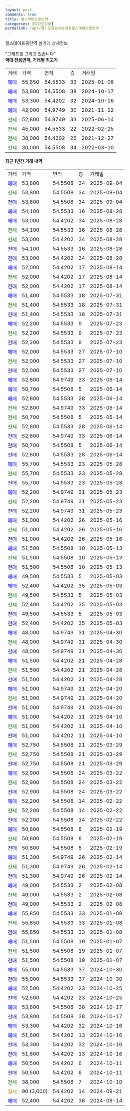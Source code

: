 ```yaml
---
layout: post
comments: true
title: 힐스테이트동탄역
categories: [아파트정보]
permalink: /apt/경기도화성시영천동힐스테이트동탄역
---
```


힐스테이트동탄역 실거래 상세정보

<script type="text/javascript">
  google.charts.load('current', {'packages':['line', 'corechart']});
  google.charts.setOnLoadCallback(drawChart);

  function drawChart() {
    var data = new google.visualization.DataTable();
    data.addColumn('date', '거래일');
    data.addColumn('number', "매매");
    data.addColumn('number', "전세");
    data.addColumn('number', "전매");

    data.addRows([[new Date(Date.parse("2025-09-04")), 53800, null, null], [new Date(Date.parse("2025-09-04")), null, 53800, null], [new Date(Date.parse("2025-09-04")), null, null, 53800], [new Date(Date.parse("2025-08-28")), 54100, null, null], [new Date(Date.parse("2025-08-28")), 53000, null, null], [new Date(Date.parse("2025-08-28")), null, 54100, null], [new Date(Date.parse("2025-08-28")), null, 53000, null], [new Date(Date.parse("2025-08-28")), null, null, 54100], [new Date(Date.parse("2025-08-28")), null, null, 53000], [new Date(Date.parse("2025-08-14")), 52000, null, null], [new Date(Date.parse("2025-08-14")), null, 52000, null], [new Date(Date.parse("2025-08-14")), null, null, 52000], [new Date(Date.parse("2025-07-31")), 51400, null, null], [new Date(Date.parse("2025-07-31")), null, 51400, null], [new Date(Date.parse("2025-07-31")), null, null, 51400], [new Date(Date.parse("2025-07-23")), 52200, null, null], [new Date(Date.parse("2025-07-23")), null, 52200, null], [new Date(Date.parse("2025-07-23")), null, null, 52200], [new Date(Date.parse("2025-07-10")), 52000, null, null], [new Date(Date.parse("2025-07-10")), null, 52000, null], [new Date(Date.parse("2025-07-10")), null, null, 52000], [new Date(Date.parse("2025-06-14")), 52800, null, null], [new Date(Date.parse("2025-06-14")), 50700, null, null], [new Date(Date.parse("2025-06-14")), 52800, null, null], [new Date(Date.parse("2025-06-14")), null, 52800, null], [new Date(Date.parse("2025-06-14")), null, 50700, null], [new Date(Date.parse("2025-06-14")), null, 52800, null], [new Date(Date.parse("2025-06-14")), null, null, 52800], [new Date(Date.parse("2025-06-14")), null, null, 50700], [new Date(Date.parse("2025-06-14")), null, null, 52800], [new Date(Date.parse("2025-05-28")), 55700, null, null], [new Date(Date.parse("2025-05-28")), null, 55700, null], [new Date(Date.parse("2025-05-28")), null, null, 55700], [new Date(Date.parse("2025-05-23")), 52200, null, null], [new Date(Date.parse("2025-05-23")), null, 52200, null], [new Date(Date.parse("2025-05-23")), null, null, 52200], [new Date(Date.parse("2025-05-16")), 51000, null, null], [new Date(Date.parse("2025-05-16")), null, 51000, null], [new Date(Date.parse("2025-05-16")), null, null, 51000], [new Date(Date.parse("2025-05-13")), 51500, null, null], [new Date(Date.parse("2025-05-13")), null, 51500, null], [new Date(Date.parse("2025-05-13")), null, null, 51500], [new Date(Date.parse("2025-05-03")), 49500, null, null], [new Date(Date.parse("2025-05-03")), 52400, null, null], [new Date(Date.parse("2025-05-03")), null, 49500, null], [new Date(Date.parse("2025-05-03")), null, 52400, null], [new Date(Date.parse("2025-05-03")), null, null, 49500], [new Date(Date.parse("2025-05-03")), null, null, 52400], [new Date(Date.parse("2025-04-30")), 48000, null, null], [new Date(Date.parse("2025-04-30")), null, 48000, null], [new Date(Date.parse("2025-04-30")), null, null, 48000], [new Date(Date.parse("2025-04-28")), 51500, null, null], [new Date(Date.parse("2025-04-28")), null, 51500, null], [new Date(Date.parse("2025-04-28")), null, null, 51500], [new Date(Date.parse("2025-04-20")), 51000, null, null], [new Date(Date.parse("2025-04-20")), null, 51000, null], [new Date(Date.parse("2025-04-20")), null, null, 51000], [new Date(Date.parse("2025-04-10")), 51000, null, null], [new Date(Date.parse("2025-04-10")), null, 51000, null], [new Date(Date.parse("2025-04-10")), null, null, 51000], [new Date(Date.parse("2025-03-29")), 52750, null, null], [new Date(Date.parse("2025-03-29")), null, 52750, null], [new Date(Date.parse("2025-03-29")), null, null, 52750], [new Date(Date.parse("2025-03-22")), 52900, null, null], [new Date(Date.parse("2025-03-22")), null, 52900, null], [new Date(Date.parse("2025-03-22")), null, null, 52900], [new Date(Date.parse("2025-02-22")), 52200, null, null], [new Date(Date.parse("2025-02-22")), null, 52200, null], [new Date(Date.parse("2025-02-22")), null, null, 52200], [new Date(Date.parse("2025-02-19")), 50800, null, null], [new Date(Date.parse("2025-02-19")), null, 50800, null], [new Date(Date.parse("2025-02-19")), null, null, 50800], [new Date(Date.parse("2025-02-14")), 51300, null, null], [new Date(Date.parse("2025-02-14")), null, 51300, null], [new Date(Date.parse("2025-02-14")), null, null, 51300], [new Date(Date.parse("2025-02-08")), 49000, null, null], [new Date(Date.parse("2025-02-08")), null, 49000, null], [new Date(Date.parse("2025-02-08")), null, null, 49000], [new Date(Date.parse("2025-01-08")), 55850, null, null], [new Date(Date.parse("2025-01-08")), null, 55850, null], [new Date(Date.parse("2025-01-08")), null, null, 55850], [new Date(Date.parse("2025-01-07")), 51500, null, null], [new Date(Date.parse("2025-01-07")), null, 51500, null], [new Date(Date.parse("2025-01-07")), null, null, 51500], [new Date(Date.parse("2024-10-30")), 55000, null, null], [new Date(Date.parse("2024-10-30")), null, null, 55000], [new Date(Date.parse("2024-10-25")), 52500, null, null], [new Date(Date.parse("2024-10-25")), null, null, 52500], [new Date(Date.parse("2024-10-17")), 53800, null, null], [new Date(Date.parse("2024-10-17")), null, null, 53800], [new Date(Date.parse("2024-10-16")), 53300, null, null], [new Date(Date.parse("2024-10-16")), 51600, null, null], [new Date(Date.parse("2024-10-16")), null, null, 53300], [new Date(Date.parse("2024-10-16")), null, null, 51600], [new Date(Date.parse("2024-10-11")), 50500, null, null], [new Date(Date.parse("2024-10-11")), null, null, 50500], [new Date(Date.parse("2024-10-10")), null, 38000, null], [new Date(Date.parse("2024-09-21")), null, null, null], [new Date(Date.parse("2024-09-14")), 52400, null, null]]);

    var options = {
      hAxis: {
        format: 'yyyy/MM/dd'
      },    
      lineWidth: 0,
      pointsVisible: true,    
      title: '최근 1년간 유형별 실거래가 분포',
      legend: { position: 'bottom' }
    };

    var formatter = new google.visualization.NumberFormat({pattern:'###,###'} );
    formatter.format(data, 1);
    formatter.format(data, 2);
    
    setTimeout(function() {
        var chart = new google.visualization.LineChart(document.getElementById('columnchart_material'));
        chart.draw(data, (options));
        document.getElementById('loading').style.display = 'none';
    }, 200);
  }
</script>


<div id="loading" style="z-index:20; display: block; margin-left: 0px">"그래프를 그리고 있습니다"</div>
<div id="columnchart_material" style="width: 95%; margin-left: 0px; display: block"></div>
<!-- contents start -->
<b>역대 전용면적, 거래별 최고가</b>
<table class="sortable">
    <tr>
      <td>거래</td>
      <td>가격</td>
      <td>면적</td>
      <td>층</td>
      <td>거래일</td>
    </tr>
        <tr>
          <td><a style="color: blue">매매</a></td>
          <td>55,850</td>
          <td>54.5533</td>
          <td>33</td>
          <td>2025-01-08</td>
        </tr>            <tr>
          <td><a style="color: blue">매매</a></td>
          <td>53,800</td>
          <td>54.5508</td>
          <td>38</td>
          <td>2024-10-17</td>
        </tr>            <tr>
          <td><a style="color: blue">매매</a></td>
          <td>53,300</td>
          <td>54.4202</td>
          <td>32</td>
          <td>2024-10-16</td>
        </tr>            <tr>
          <td><a style="color: blue">매매</a></td>
          <td>42,000</td>
          <td>54.9749</td>
          <td>30</td>
          <td>2021-11-12</td>
        </tr>        
        <tr>
              <td><a style="color: darkgreen">전세</a></td>
              <td>52,800</td>
              <td>54.9749</td>
              <td>33</td>
              <td>2025-06-14</td>
            </tr>            <tr>
              <td><a style="color: darkgreen">전세</a></td>
              <td>45,000</td>
              <td>54.5533</td>
              <td>22</td>
              <td>2022-02-25</td>
            </tr>            <tr>
              <td><a style="color: darkgreen">전세</a></td>
              <td>38,000</td>
              <td>54.4202</td>
              <td>26</td>
              <td>2021-12-27</td>
            </tr>            <tr>
              <td><a style="color: darkgreen">전세</a></td>
              <td>30,000</td>
              <td>54.5508</td>
              <td>34</td>
              <td>2022-03-10</td>
            </tr>        
    
</table>

<b>최근 1년간 거래 내역</b>

<table class="sortable">
    <tr>
      <td>거래</td>
      <td>가격</td>
      <td>면적</td>
      <td>층</td>
      <td>거래일</td>
    </tr>
    <tr>
      <td><a style="color: blue">매매</a></td>
      <td>53,800</td>
      <td>54.5508</td>
      <td>34</td>
      <td>2025-09-04</td>
    </tr>          <tr>
      <td><a style="color: darkgreen">전세</a></td>
      <td>53,800</td>
      <td>54.5508</td>
      <td>34</td>
      <td>2025-09-04</td>
    </tr>          <tr>
      <td><a style="color: darkblue">전매</a></td>
      <td>53,800</td>
      <td>54.5508</td>
      <td>34</td>
      <td>2025-09-04</td>
    </tr>          <tr>
      <td><a style="color: blue">매매</a></td>
      <td>54,100</td>
      <td>54.5533</td>
      <td>16</td>
      <td>2025-08-28</td>
    </tr>          <tr>
      <td><a style="color: blue">매매</a></td>
      <td>53,000</td>
      <td>54.4202</td>
      <td>34</td>
      <td>2025-08-28</td>
    </tr>          <tr>
      <td><a style="color: darkgreen">전세</a></td>
      <td>54,100</td>
      <td>54.5533</td>
      <td>16</td>
      <td>2025-08-28</td>
    </tr>          <tr>
      <td><a style="color: darkgreen">전세</a></td>
      <td>53,000</td>
      <td>54.4202</td>
      <td>34</td>
      <td>2025-08-28</td>
    </tr>          <tr>
      <td><a style="color: darkblue">전매</a></td>
      <td>54,100</td>
      <td>54.5533</td>
      <td>16</td>
      <td>2025-08-28</td>
    </tr>          <tr>
      <td><a style="color: darkblue">전매</a></td>
      <td>53,000</td>
      <td>54.4202</td>
      <td>34</td>
      <td>2025-08-28</td>
    </tr>          <tr>
      <td><a style="color: blue">매매</a></td>
      <td>52,000</td>
      <td>54.4202</td>
      <td>17</td>
      <td>2025-08-14</td>
    </tr>          <tr>
      <td><a style="color: darkgreen">전세</a></td>
      <td>52,000</td>
      <td>54.4202</td>
      <td>17</td>
      <td>2025-08-14</td>
    </tr>          <tr>
      <td><a style="color: darkblue">전매</a></td>
      <td>52,000</td>
      <td>54.4202</td>
      <td>17</td>
      <td>2025-08-14</td>
    </tr>          <tr>
      <td><a style="color: blue">매매</a></td>
      <td>51,400</td>
      <td>54.5533</td>
      <td>18</td>
      <td>2025-07-31</td>
    </tr>          <tr>
      <td><a style="color: darkgreen">전세</a></td>
      <td>51,400</td>
      <td>54.5533</td>
      <td>18</td>
      <td>2025-07-31</td>
    </tr>          <tr>
      <td><a style="color: darkblue">전매</a></td>
      <td>51,400</td>
      <td>54.5533</td>
      <td>18</td>
      <td>2025-07-31</td>
    </tr>          <tr>
      <td><a style="color: blue">매매</a></td>
      <td>52,200</td>
      <td>54.5533</td>
      <td>9</td>
      <td>2025-07-23</td>
    </tr>          <tr>
      <td><a style="color: darkgreen">전세</a></td>
      <td>52,200</td>
      <td>54.5533</td>
      <td>9</td>
      <td>2025-07-23</td>
    </tr>          <tr>
      <td><a style="color: darkblue">전매</a></td>
      <td>52,200</td>
      <td>54.5533</td>
      <td>9</td>
      <td>2025-07-23</td>
    </tr>          <tr>
      <td><a style="color: blue">매매</a></td>
      <td>52,000</td>
      <td>54.5533</td>
      <td>27</td>
      <td>2025-07-10</td>
    </tr>          <tr>
      <td><a style="color: darkgreen">전세</a></td>
      <td>52,000</td>
      <td>54.5533</td>
      <td>27</td>
      <td>2025-07-10</td>
    </tr>          <tr>
      <td><a style="color: darkblue">전매</a></td>
      <td>52,000</td>
      <td>54.5533</td>
      <td>27</td>
      <td>2025-07-10</td>
    </tr>          <tr>
      <td><a style="color: blue">매매</a></td>
      <td>52,800</td>
      <td>54.9749</td>
      <td>33</td>
      <td>2025-06-14</td>
    </tr>          <tr>
      <td><a style="color: blue">매매</a></td>
      <td>50,700</td>
      <td>54.5508</td>
      <td>5</td>
      <td>2025-06-14</td>
    </tr>          <tr>
      <td><a style="color: blue">매매</a></td>
      <td>52,800</td>
      <td>54.5533</td>
      <td>28</td>
      <td>2025-06-14</td>
    </tr>          <tr>
      <td><a style="color: darkgreen">전세</a></td>
      <td>52,800</td>
      <td>54.9749</td>
      <td>33</td>
      <td>2025-06-14</td>
    </tr>          <tr>
      <td><a style="color: darkgreen">전세</a></td>
      <td>50,700</td>
      <td>54.5508</td>
      <td>5</td>
      <td>2025-06-14</td>
    </tr>          <tr>
      <td><a style="color: darkgreen">전세</a></td>
      <td>52,800</td>
      <td>54.5533</td>
      <td>28</td>
      <td>2025-06-14</td>
    </tr>          <tr>
      <td><a style="color: darkblue">전매</a></td>
      <td>52,800</td>
      <td>54.9749</td>
      <td>33</td>
      <td>2025-06-14</td>
    </tr>          <tr>
      <td><a style="color: darkblue">전매</a></td>
      <td>50,700</td>
      <td>54.5508</td>
      <td>5</td>
      <td>2025-06-14</td>
    </tr>          <tr>
      <td><a style="color: darkblue">전매</a></td>
      <td>52,800</td>
      <td>54.5533</td>
      <td>28</td>
      <td>2025-06-14</td>
    </tr>          <tr>
      <td><a style="color: blue">매매</a></td>
      <td>55,700</td>
      <td>54.5533</td>
      <td>23</td>
      <td>2025-05-28</td>
    </tr>          <tr>
      <td><a style="color: darkgreen">전세</a></td>
      <td>55,700</td>
      <td>54.5533</td>
      <td>23</td>
      <td>2025-05-28</td>
    </tr>          <tr>
      <td><a style="color: darkblue">전매</a></td>
      <td>55,700</td>
      <td>54.5533</td>
      <td>23</td>
      <td>2025-05-28</td>
    </tr>          <tr>
      <td><a style="color: blue">매매</a></td>
      <td>52,200</td>
      <td>54.9749</td>
      <td>31</td>
      <td>2025-05-23</td>
    </tr>          <tr>
      <td><a style="color: darkgreen">전세</a></td>
      <td>52,200</td>
      <td>54.9749</td>
      <td>31</td>
      <td>2025-05-23</td>
    </tr>          <tr>
      <td><a style="color: darkblue">전매</a></td>
      <td>52,200</td>
      <td>54.9749</td>
      <td>31</td>
      <td>2025-05-23</td>
    </tr>          <tr>
      <td><a style="color: blue">매매</a></td>
      <td>51,000</td>
      <td>54.4202</td>
      <td>26</td>
      <td>2025-05-16</td>
    </tr>          <tr>
      <td><a style="color: darkgreen">전세</a></td>
      <td>51,000</td>
      <td>54.4202</td>
      <td>26</td>
      <td>2025-05-16</td>
    </tr>          <tr>
      <td><a style="color: darkblue">전매</a></td>
      <td>51,000</td>
      <td>54.4202</td>
      <td>26</td>
      <td>2025-05-16</td>
    </tr>          <tr>
      <td><a style="color: blue">매매</a></td>
      <td>51,500</td>
      <td>54.5508</td>
      <td>10</td>
      <td>2025-05-13</td>
    </tr>          <tr>
      <td><a style="color: darkgreen">전세</a></td>
      <td>51,500</td>
      <td>54.5508</td>
      <td>10</td>
      <td>2025-05-13</td>
    </tr>          <tr>
      <td><a style="color: darkblue">전매</a></td>
      <td>51,500</td>
      <td>54.5508</td>
      <td>10</td>
      <td>2025-05-13</td>
    </tr>          <tr>
      <td><a style="color: blue">매매</a></td>
      <td>49,500</td>
      <td>54.5533</td>
      <td>5</td>
      <td>2025-05-03</td>
    </tr>          <tr>
      <td><a style="color: blue">매매</a></td>
      <td>52,400</td>
      <td>54.4202</td>
      <td>35</td>
      <td>2025-05-03</td>
    </tr>          <tr>
      <td><a style="color: darkgreen">전세</a></td>
      <td>49,500</td>
      <td>54.5533</td>
      <td>5</td>
      <td>2025-05-03</td>
    </tr>          <tr>
      <td><a style="color: darkgreen">전세</a></td>
      <td>52,400</td>
      <td>54.4202</td>
      <td>35</td>
      <td>2025-05-03</td>
    </tr>          <tr>
      <td><a style="color: darkblue">전매</a></td>
      <td>49,500</td>
      <td>54.5533</td>
      <td>5</td>
      <td>2025-05-03</td>
    </tr>          <tr>
      <td><a style="color: darkblue">전매</a></td>
      <td>52,400</td>
      <td>54.4202</td>
      <td>35</td>
      <td>2025-05-03</td>
    </tr>          <tr>
      <td><a style="color: blue">매매</a></td>
      <td>48,000</td>
      <td>54.9749</td>
      <td>31</td>
      <td>2025-04-30</td>
    </tr>          <tr>
      <td><a style="color: darkgreen">전세</a></td>
      <td>48,000</td>
      <td>54.9749</td>
      <td>31</td>
      <td>2025-04-30</td>
    </tr>          <tr>
      <td><a style="color: darkblue">전매</a></td>
      <td>48,000</td>
      <td>54.9749</td>
      <td>31</td>
      <td>2025-04-30</td>
    </tr>          <tr>
      <td><a style="color: blue">매매</a></td>
      <td>51,500</td>
      <td>54.4202</td>
      <td>21</td>
      <td>2025-04-28</td>
    </tr>          <tr>
      <td><a style="color: darkgreen">전세</a></td>
      <td>51,500</td>
      <td>54.4202</td>
      <td>21</td>
      <td>2025-04-28</td>
    </tr>          <tr>
      <td><a style="color: darkblue">전매</a></td>
      <td>51,500</td>
      <td>54.4202</td>
      <td>21</td>
      <td>2025-04-28</td>
    </tr>          <tr>
      <td><a style="color: blue">매매</a></td>
      <td>51,000</td>
      <td>54.9749</td>
      <td>21</td>
      <td>2025-04-20</td>
    </tr>          <tr>
      <td><a style="color: darkgreen">전세</a></td>
      <td>51,000</td>
      <td>54.9749</td>
      <td>21</td>
      <td>2025-04-20</td>
    </tr>          <tr>
      <td><a style="color: darkblue">전매</a></td>
      <td>51,000</td>
      <td>54.9749</td>
      <td>21</td>
      <td>2025-04-20</td>
    </tr>          <tr>
      <td><a style="color: blue">매매</a></td>
      <td>51,000</td>
      <td>54.4202</td>
      <td>11</td>
      <td>2025-04-10</td>
    </tr>          <tr>
      <td><a style="color: darkgreen">전세</a></td>
      <td>51,000</td>
      <td>54.4202</td>
      <td>11</td>
      <td>2025-04-10</td>
    </tr>          <tr>
      <td><a style="color: darkblue">전매</a></td>
      <td>51,000</td>
      <td>54.4202</td>
      <td>11</td>
      <td>2025-04-10</td>
    </tr>          <tr>
      <td><a style="color: blue">매매</a></td>
      <td>52,750</td>
      <td>54.5508</td>
      <td>21</td>
      <td>2025-03-29</td>
    </tr>          <tr>
      <td><a style="color: darkgreen">전세</a></td>
      <td>52,750</td>
      <td>54.5508</td>
      <td>21</td>
      <td>2025-03-29</td>
    </tr>          <tr>
      <td><a style="color: darkblue">전매</a></td>
      <td>52,750</td>
      <td>54.5508</td>
      <td>21</td>
      <td>2025-03-29</td>
    </tr>          <tr>
      <td><a style="color: blue">매매</a></td>
      <td>52,900</td>
      <td>54.5508</td>
      <td>24</td>
      <td>2025-03-22</td>
    </tr>          <tr>
      <td><a style="color: darkgreen">전세</a></td>
      <td>52,900</td>
      <td>54.5508</td>
      <td>24</td>
      <td>2025-03-22</td>
    </tr>          <tr>
      <td><a style="color: darkblue">전매</a></td>
      <td>52,900</td>
      <td>54.5508</td>
      <td>24</td>
      <td>2025-03-22</td>
    </tr>          <tr>
      <td><a style="color: blue">매매</a></td>
      <td>52,200</td>
      <td>54.5508</td>
      <td>14</td>
      <td>2025-02-22</td>
    </tr>          <tr>
      <td><a style="color: darkgreen">전세</a></td>
      <td>52,200</td>
      <td>54.5508</td>
      <td>14</td>
      <td>2025-02-22</td>
    </tr>          <tr>
      <td><a style="color: darkblue">전매</a></td>
      <td>52,200</td>
      <td>54.5508</td>
      <td>14</td>
      <td>2025-02-22</td>
    </tr>          <tr>
      <td><a style="color: blue">매매</a></td>
      <td>50,800</td>
      <td>54.5508</td>
      <td>8</td>
      <td>2025-02-19</td>
    </tr>          <tr>
      <td><a style="color: darkgreen">전세</a></td>
      <td>50,800</td>
      <td>54.5508</td>
      <td>8</td>
      <td>2025-02-19</td>
    </tr>          <tr>
      <td><a style="color: darkblue">전매</a></td>
      <td>50,800</td>
      <td>54.5508</td>
      <td>8</td>
      <td>2025-02-19</td>
    </tr>          <tr>
      <td><a style="color: blue">매매</a></td>
      <td>51,300</td>
      <td>54.9749</td>
      <td>26</td>
      <td>2025-02-14</td>
    </tr>          <tr>
      <td><a style="color: darkgreen">전세</a></td>
      <td>51,300</td>
      <td>54.9749</td>
      <td>26</td>
      <td>2025-02-14</td>
    </tr>          <tr>
      <td><a style="color: darkblue">전매</a></td>
      <td>51,300</td>
      <td>54.9749</td>
      <td>26</td>
      <td>2025-02-14</td>
    </tr>          <tr>
      <td><a style="color: blue">매매</a></td>
      <td>49,000</td>
      <td>54.5533</td>
      <td>2</td>
      <td>2025-02-08</td>
    </tr>          <tr>
      <td><a style="color: darkgreen">전세</a></td>
      <td>49,000</td>
      <td>54.5533</td>
      <td>2</td>
      <td>2025-02-08</td>
    </tr>          <tr>
      <td><a style="color: darkblue">전매</a></td>
      <td>49,000</td>
      <td>54.5533</td>
      <td>2</td>
      <td>2025-02-08</td>
    </tr>          <tr>
      <td><a style="color: blue">매매</a></td>
      <td>55,850</td>
      <td>54.5533</td>
      <td>33</td>
      <td>2025-01-08</td>
    </tr>          <tr>
      <td><a style="color: darkgreen">전세</a></td>
      <td>55,850</td>
      <td>54.5533</td>
      <td>33</td>
      <td>2025-01-08</td>
    </tr>          <tr>
      <td><a style="color: darkblue">전매</a></td>
      <td>55,850</td>
      <td>54.5533</td>
      <td>33</td>
      <td>2025-01-08</td>
    </tr>          <tr>
      <td><a style="color: blue">매매</a></td>
      <td>51,500</td>
      <td>54.5508</td>
      <td>19</td>
      <td>2025-01-07</td>
    </tr>          <tr>
      <td><a style="color: darkgreen">전세</a></td>
      <td>51,500</td>
      <td>54.5508</td>
      <td>19</td>
      <td>2025-01-07</td>
    </tr>          <tr>
      <td><a style="color: darkblue">전매</a></td>
      <td>51,500</td>
      <td>54.5508</td>
      <td>19</td>
      <td>2025-01-07</td>
    </tr>          <tr>
      <td><a style="color: blue">매매</a></td>
      <td>55,000</td>
      <td>54.5533</td>
      <td>37</td>
      <td>2024-10-30</td>
    </tr>          <tr>
      <td><a style="color: darkblue">전매</a></td>
      <td>55,000</td>
      <td>54.5533</td>
      <td>37</td>
      <td>2024-10-30</td>
    </tr>          <tr>
      <td><a style="color: blue">매매</a></td>
      <td>52,500</td>
      <td>54.4202</td>
      <td>23</td>
      <td>2024-10-25</td>
    </tr>          <tr>
      <td><a style="color: darkblue">전매</a></td>
      <td>52,500</td>
      <td>54.4202</td>
      <td>23</td>
      <td>2024-10-25</td>
    </tr>          <tr>
      <td><a style="color: blue">매매</a></td>
      <td>53,800</td>
      <td>54.5508</td>
      <td>38</td>
      <td>2024-10-17</td>
    </tr>          <tr>
      <td><a style="color: darkblue">전매</a></td>
      <td>53,800</td>
      <td>54.5508</td>
      <td>38</td>
      <td>2024-10-17</td>
    </tr>          <tr>
      <td><a style="color: blue">매매</a></td>
      <td>53,300</td>
      <td>54.4202</td>
      <td>32</td>
      <td>2024-10-16</td>
    </tr>          <tr>
      <td><a style="color: blue">매매</a></td>
      <td>51,600</td>
      <td>54.4202</td>
      <td>13</td>
      <td>2024-10-16</td>
    </tr>          <tr>
      <td><a style="color: darkblue">전매</a></td>
      <td>53,300</td>
      <td>54.4202</td>
      <td>32</td>
      <td>2024-10-16</td>
    </tr>          <tr>
      <td><a style="color: darkblue">전매</a></td>
      <td>51,600</td>
      <td>54.4202</td>
      <td>13</td>
      <td>2024-10-16</td>
    </tr>          <tr>
      <td><a style="color: blue">매매</a></td>
      <td>50,500</td>
      <td>54.4202</td>
      <td>6</td>
      <td>2024-10-11</td>
    </tr>          <tr>
      <td><a style="color: darkblue">전매</a></td>
      <td>50,500</td>
      <td>54.4202</td>
      <td>6</td>
      <td>2024-10-11</td>
    </tr>          <tr>
      <td><a style="color: darkgreen">전세</a></td>
      <td>38,000</td>
      <td>54.5508</td>
      <td>7</td>
      <td>2024-10-10</td>
    </tr>          <tr>
      <td><a style="color: darkgoldenrod">월세</a></td>
      <td>90 (3,000)</td>
      <td>54.4202</td>
      <td>14</td>
      <td>2024-09-21</td>
    </tr>          <tr>
      <td><a style="color: blue">매매</a></td>
      <td>52,400</td>
      <td>54.4202</td>
      <td>36</td>
      <td>2024-09-14</td>
    </tr>      </table>
<!-- contents end -->    

